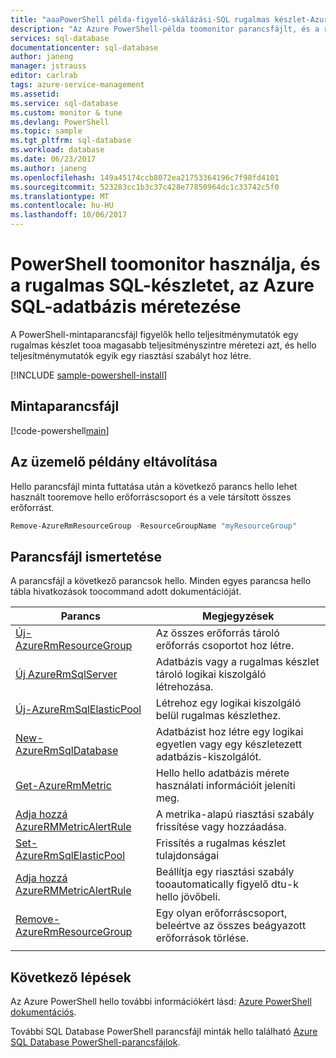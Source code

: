 ```yaml
---
title: "aaaPowerShell példa-figyelő-skálázási-SQL rugalmas készlet-Azure SQL Database |} Microsoft Docs"
description: "Az Azure PowerShell-példa toomonitor parancsfájlt, és a rugalmas SQL-készletet, az Azure SQL-adatbázis méretezése"
services: sql-database
documentationcenter: sql-database
author: janeng
manager: jstrauss
editor: carlrab
tags: azure-service-management
ms.assetid: 
ms.service: sql-database
ms.custom: monitor & tune
ms.devlang: PowerShell
ms.topic: sample
ms.tgt_pltfrm: sql-database
ms.workload: database
ms.date: 06/23/2017
ms.author: janeng
ms.openlocfilehash: 149a45174ccb8072ea21753364196c7f98fd4101
ms.sourcegitcommit: 523283cc1b3c37c428e77850964dc1c33742c5f0
ms.translationtype: MT
ms.contentlocale: hu-HU
ms.lasthandoff: 10/06/2017
---
```

# <a name="use-powershell-toomonitor-and-scale-a-sql-elastic-pool-in-azure-sql-database"></a>PowerShell toomonitor használja, és a rugalmas SQL-készletet, az Azure SQL-adatbázis méretezése

A PowerShell-mintaparancsfájl figyelők hello teljesítménymutatók egy rugalmas készlet tooa magasabb teljesítményszintre méretezi azt, és hello teljesítménymutatók egyik egy riasztási szabályt hoz létre. 

[!INCLUDE [sample-powershell-install](../../../includes/sample-powershell-install-no-ssh.md)]

## <a name="sample-script"></a>Mintaparancsfájl

[!code-powershell[main](../../../powershell_scripts/sql-database/monitor-and-scale-pool/monitor-and-scale-pool.ps1?highlight=16-17 "Monitor and scale single SQL Database")]

## <a name="clean-up-deployment"></a>Az üzemelő példány eltávolítása

Hello parancsfájl minta futtatása után a következő parancs hello lehet használt tooremove hello erőforráscsoport és a vele társított összes erőforrást.

```powershell
Remove-AzureRmResourceGroup -ResourceGroupName "myResourceGroup"
```

## <a name="script-explanation"></a>Parancsfájl ismertetése

A parancsfájl a következő parancsok hello. Minden egyes parancsa hello tábla hivatkozások toocommand adott dokumentációját.

| Parancs | Megjegyzések |
|---|---|
 [Új-AzureRmResourceGroup](/powershell/module/azurerm.resources/new-azurermresourcegroup) | Az összes erőforrás tároló erőforrás csoportot hoz létre. |
| [Új AzureRmSqlServer](/powershell/module/azurerm.sql/new-azurermsqlserver) | Adatbázis vagy a rugalmas készlet tároló logikai kiszolgáló létrehozása. |
| [Új-AzureRmSqlElasticPool](/powershell/module/azurerm.sql/new-azurermsqlelasticpool) | Létrehoz egy logikai kiszolgáló belül rugalmas készlethez. |
| [New-AzureRmSqlDatabase](/powershell/module/azurerm.sql/new-azurermsqldatabase) | Adatbázist hoz létre egy logikai egyetlen vagy egy készletezett adatbázis-kiszolgálót. |
| [Get-AzureRmMetric](/powershell/module/azurerm.insights/get-azurermmetric) | Hello hello adatbázis mérete használati információit jeleníti meg.|
| [Adja hozzá AzureRMMetricAlertRule](/powershell/module/azurerm.insights/add-azurermmetricalertrule) | A metrika-alapú riasztási szabály frissítése vagy hozzáadása. |
| [Set-AzureRmSqlElasticPool](/powershell/module/azurerm.sql/set-azurermsqlelasticpool) | Frissítés a rugalmas készlet tulajdonságai |
| [Adja hozzá AzureRMMetricAlertRule](/powershell/module/azurerm.insights/add-azurermmetricalertrule) | Beállítja egy riasztási szabály tooautomatically figyelő dtu-k hello jövőbeli. |
| [Remove-AzureRmResourceGroup](/powershell/module/azurerm.resources/remove-azurermresourcegroup) | Egy olyan erőforráscsoport, beleértve az összes beágyazott erőforrások törlése. |
|||

## <a name="next-steps"></a>Következő lépések

Az Azure PowerShell hello további információkért lásd: [Azure PowerShell dokumentációs](/powershell/azure/overview).

További SQL Database PowerShell parancsfájl minták hello található [Azure SQL Database PowerShell-parancsfájlok](../sql-database-powershell-samples.md).
